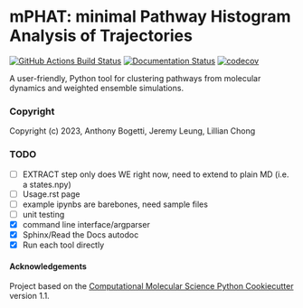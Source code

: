 mPHAT: minimal Pathway Histogram Analysis of Trajectories
==============================
[//]: # (Badges)
[![GitHub Actions Build Status](https://github.com/jeremyleung521/mphat/workflows/CI/badge.svg)](https://github.com/jeremyleung521/mphat/actions?query=workflow%3ACI)
[![Documentation Status](https://readthedocs.org/projects/mphat/badge/?version=latest)](https://mphat.readthedocs.io/en/latest/?badge=latest)
[![codecov](https://codecov.io/gh/jeremyleung521/mphat/branch/main/graph/badge.svg?token=5SS08RH1MO)](https://codecov.io/gh/jeremyleung521/mphat)

A user-friendly, Python tool for clustering pathways from molecular dynamics and weighted ensemble simulations.

### Copyright

Copyright (c) 2023, Anthony Bogetti, Jeremy Leung, Lillian Chong

### TODO
- [ ] EXTRACT step only does WE right now, need to extend to plain MD (i.e. a states.npy)
- [ ] Usage.rst page
- [ ] example ipynbs are barebones, need sample files
- [ ] unit testing
- [x] command line interface/argparser
- [x] Sphinx/Read the Docs autodoc
- [x] Run each tool directly

#### Acknowledgements
 
Project based on the 
[Computational Molecular Science Python Cookiecutter](https://github.com/molssi/cookiecutter-cms) version 1.1.
